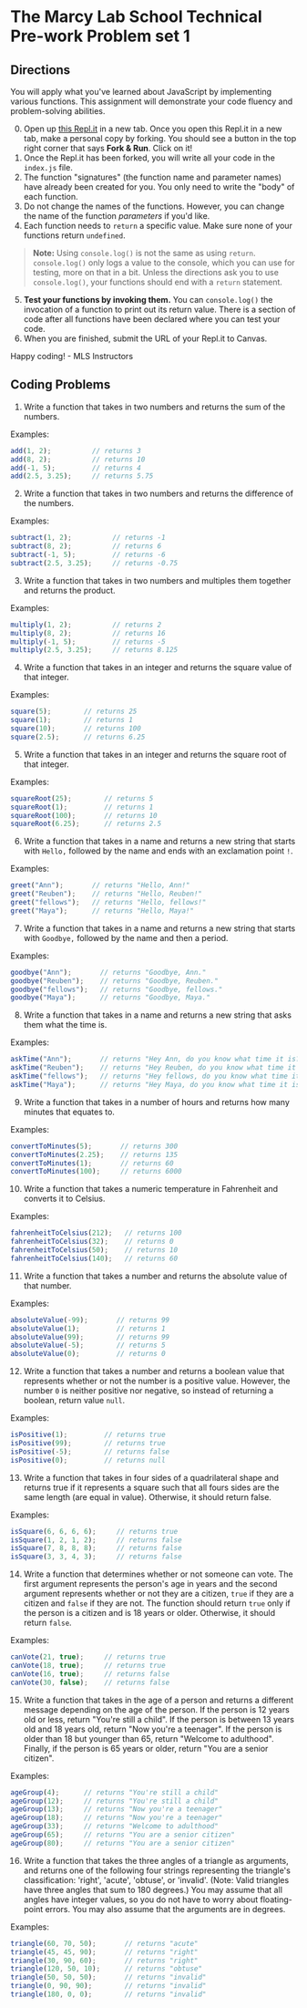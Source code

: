 # The Marcy Lab School Technical Pre-work Problem set 1

## Directions

You will apply what you've learned about JavaScript by implementing various functions. This assignment will demonstrate your code fluency and problem-solving abilities.

0. Open up [this Repl.it](https://replit.com/@Gonzalomarcylab/MarcyLabPreWork1?v=1) in a new tab. Once you open this Repl.it in a new tab, make a personal copy by forking. You should see a button in the top right corner that says **Fork & Run**. Click on it!
1. Once the Repl.it has been forked, you will write all your code in the `index.js` file.
2. The function "signatures" (the function name and parameter names) have already been created for you. You only need to write the "body" of each function.
3. Do not change the names of the functions. However, you can change the name of the function _parameters_ if you'd like.
4. Each function needs to `return` a specific value. Make sure none of your functions return `undefined`.

> **Note:** Using `console.log()` is not the same as using `return`. `console.log()` only logs a value to the console, which you can use for testing, more on that in a bit. Unless the directions ask you to use `console.log()`, your functions should end with a `return` statement.

5. **Test your functions by invoking them.** You can `console.log()` the invocation of a function to print out its return value. There is a section of code after all functions have been declared where you can test your code.
6. When you are finished, submit the URL of your Repl.it to Canvas.

Happy coding! - MLS Instructors

## Coding Problems

1. Write a function that takes in two numbers and returns the sum of the numbers.

Examples:

```js
add(1, 2);          // returns 3
add(8, 2);          // returns 10
add(-1, 5);         // returns 4
add(2.5, 3.25);     // returns 5.75
```

2. Write a function that takes in two numbers and returns the difference of the numbers.

Examples:

```js
subtract(1, 2);          // returns -1
subtract(8, 2);          // returns 6
subtract(-1, 5);         // returns -6
subtract(2.5, 3.25);     // returns -0.75
```

3. Write a function that takes in two numbers and multiples them together and returns the product.

Examples:

```js
multiply(1, 2);          // returns 2
multiply(8, 2);          // returns 16
multiply(-1, 5);         // returns -5
multiply(2.5, 3.25);     // returns 8.125
```

4. Write a function that takes in an integer and returns the square value of that integer.

Examples:

```js
square(5);        // returns 25
square(1);        // returns 1
square(10);       // returns 100
square(2.5);      // returns 6.25
```

5. Write a function that takes in an integer and returns the square root of that integer.

Examples:

```js
squareRoot(25);        // returns 5
squareRoot(1);         // returns 1
squareRoot(100);       // returns 10
squareRoot(6.25);      // returns 2.5
```

6. Write a function that takes in a name and returns a new string that starts with `Hello,` followed by the name and ends with an exclamation point `!`.

Examples:

```js
greet("Ann");       // returns "Hello, Ann!"
greet("Reuben");    // returns "Hello, Reuben!"
greet("fellows");   // returns "Hello, fellows!"
greet("Maya");      // returns "Hello, Maya!"
```

7. Write a function that takes in a name and returns a new string that starts with `Goodbye,` followed by the name and then a period.

Examples:

```js
goodbye("Ann");       // returns "Goodbye, Ann."
goodbye("Reuben");    // returns "Goodbye, Reuben."
goodbye("fellows");   // returns "Goodbye, fellows."
goodbye("Maya");      // returns "Goodbye, Maya."
```

8. Write a function that takes in a name and returns a new string that asks them what the time is.

Examples:

```js
askTime("Ann");       // returns "Hey Ann, do you know what time it is?"
askTime("Reuben");    // returns "Hey Reuben, do you know what time it is?"
askTime("fellows");   // returns "Hey fellows, do you know what time it is?"
askTime("Maya");      // returns "Hey Maya, do you know what time it is?"
```

9. Write a function that takes in a number of hours and returns how many minutes that equates to.

Examples:

```js
convertToMinutes(5);       // returns 300
convertToMinutes(2.25);    // returns 135
convertToMinutes(1);       // returns 60
convertToMinutes(100);     // returns 6000
```

10. Write a function that takes a numeric temperature in Fahrenheit and converts it to Celsius.

Examples:

```js
fahrenheitToCelsius(212);   // returns 100
fahrenheitToCelsius(32);    // returns 0
fahrenheitToCelsius(50);    // returns 10
fahrenheitToCelsius(140);   // returns 60
```

11. Write a function that takes a number and returns the absolute value of that number.

Examples:

```js
absoluteValue(-99);       // returns 99
absoluteValue(1);         // returns 1
absoluteValue(99);        // returns 99
absoluteValue(-5);        // returns 5
absoluteValue(0);         // returns 0
```

12. Write a function that takes a number and returns a boolean value that represents whether or not the number is a positive value. However, the number `0` is neither positive nor negative, so instead of returning a boolean, return value `null`.

Examples:

```js
isPositive(1);         // returns true
isPositive(99);        // returns true
isPositive(-5);        // returns false
isPositive(0);         // returns null
```

13. Write a function that takes in four sides of a quadrilateral shape and returns true if it represents a square such that all fours sides are the same length (are equal in value). Otherwise, it should return false.

Examples:

```js
isSquare(6, 6, 6, 6);     // returns true
isSquare(1, 2, 1, 2);     // returns false
isSquare(7, 8, 8, 8);     // returns false
isSquare(3, 3, 4, 3);     // returns false
```

14. Write a function that determines whether or not someone can vote. The first argument represents the person's age in years and the second argument represents whether or not they are a citizen, `true` if they are a citizen and `false` if they are not. The function should return `true` only if the person is a citizen and is 18 years or older. Otherwise, it should return `false`.

Examples:

```js
canVote(21, true);     // returns true
canVote(18, true);     // returns true
canVote(16, true);     // returns false
canVote(30, false);    // returns false
```

15. Write a function that takes in the age of a person and returns a different message depending on the age of the person. If the person is 12 years old or less, return "You're still a child". If the person is between 13 years old and 18 years old, return "Now you're a teenager". If the person is older than 18 but younger than 65, return "Welcome to adulthood". Finally, if the person is 65 years or older, return "You are a senior citizen".

Examples:

```js
ageGroup(4);      // returns "You're still a child"
ageGroup(12);     // returns "You're still a child"
ageGroup(13);     // returns "Now you're a teenager"
ageGroup(18);     // returns "Now you're a teenager"
ageGroup(33);     // returns "Welcome to adulthood"
ageGroup(65);     // returns "You are a senior citizen"
ageGroup(80);     // returns "You are a senior citizen"
```

16. Write a function that takes the three angles of a triangle as arguments, and returns one of the following four strings representing the triangle's classification: 'right', 'acute', 'obtuse', or 'invalid'. (Note: Valid triangles have three angles that sum to 180 degrees.) You may assume that all angles have integer values, so you do not have to worry about floating-point errors. You may also assume that the arguments are in degrees.

Examples:

```js
triangle(60, 70, 50);       // returns "acute"
triangle(45, 45, 90);       // returns "right"
triangle(30, 90, 60);       // returns "right"
triangle(120, 50, 10);      // returns "obtuse"
triangle(50, 50, 50);       // returns "invalid"
triangle(0, 90, 90);        // returns "invalid"
triangle(180, 0, 0);        // returns "invalid"
```
